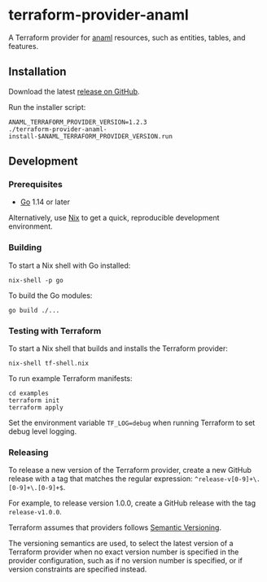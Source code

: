 # terraform-provider-anaml

A Terraform provider for [anaml](https://anaml.io/) resources, such as entities, tables, and features.

## Installation

Download the latest [release on GitHub](https://github.com/simple-machines/terraform-provider-anaml/releases).

Run the installer script:

```
ANAML_TERRAFORM_PROVIDER_VERSION=1.2.3
./terraform-provider-anaml-install-$ANAML_TERRAFORM_PROVIDER_VERSION.run
```

## Development

### Prerequisites

* [Go](https://golang.org/dl/) 1.14 or later

Alternatively, use [Nix](https://nixos.org/download.html) to get a quick,
reproducible development environment.

### Building

To start a Nix shell with Go installed:

```
nix-shell -p go
```

To build the Go modules:

```
go build ./...
```

### Testing with Terraform

To start a Nix shell that builds and installs the Terraform provider:

```
nix-shell tf-shell.nix
```

To run example Terraform manifests:

```
cd examples
terraform init
terraform apply
```

Set the environment variable `TF_LOG=debug` when running Terraform to set debug
level logging.

### Releasing

To release a new version of the Terraform provider, create a new GitHub release
with a tag that matches the regular expression: `^release-v[0-9]+\.[0-9]+\.[0-9]+$`.

For example, to release version 1.0.0, create a GitHub release with the tag `release-v1.0.0`. 

Terraform assumes that providers follows [Semantic Versioning](https://semver.org/).

The versioning semantics are used, to select the latest version of a Terraform
provider when no exact version number is specified in the provider
configuration, such as if no version number is specified, or if version
constraints are specified instead.
